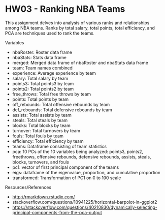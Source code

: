# HW03 - Ranking NBA Teams

This assignment delves into analysis of various ranks and relationships among NBA teams. Ranks by total salary,
total points, total efficiency, and PCA are techniques used to rank the teams. 

Variables

- nbaRoster: Roster data frame
- nbaStats: Stats data frame
- merged: Merged data frame of nbaRoster and nbaStats data frame
- team: Team names combined
- experience: Average experience by team
- salary: Total salary by team
- points3: Total points3 by team
- points2: Total points2 by team
- free_throws: Total free throws by team
- points: Total points by team
- off_rebounds: Total offensive rebounds by team
- def_rebounds: Total defensive rebounds by team
- assists: Total assists by team
- steals: Total steals by team
- blocks: Total blocks by team
- turnover: Total turnovers by team
- fouls: Total fouls by team
- efficiency: Total efficiency by team
- teams: Dataframe consisting of team statistics
- pca: 10 PCs of the 10 variables being analyzed: points3, points2,
freethrows, offensive rebounds, defensive rebounds, assists, steals, blocks, 
turnovers, and fouls
- pc1: vector of first principal component of the teams
- eigs: dataframe of the eigenvalue, proportion, and cumulative proportion
- transformed: Transformation of PC1 on 0 to 100 scale

Resources/References

- http://rmarkdown.rstudio.com/
- stackoverflow.com/questions/10941225/horizontal-barpolot-in-ggplot2
- https://stackoverflow.com/questions/40210830/dynamically-selecting-principal-components-from-the-pca-output
